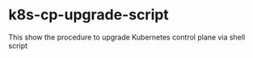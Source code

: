 # k8s-cp-upgrade-script
This show the procedure to upgrade Kubernetes control plane via shell script
